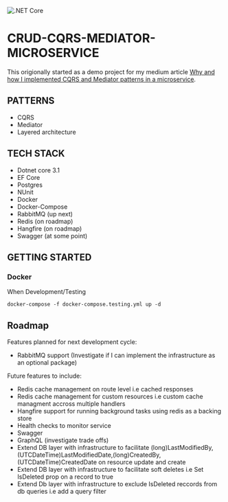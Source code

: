 ![.NET Core](https://github.com/ArmandJ77/CQRSAndMediator-Microservice/workflows/.NET%20Core/badge.svg?branch=master)

# CRUD-CQRS-MEDIATOR-MICROSERVICE

This origionally started as a demo project for my medium article [Why and how I implemented CQRS and Mediator patterns in a microservice](https://medium.com/@armandjordaan6/why-and-how-i-implemented-cqrs-and-mediator-patterns-in-a-microservice-b07034592b6d).

## PATTERNS

- CQRS
- Mediator
- Layered architecture

## TECH STACK

- Dotnet core 3.1
- EF Core
- Postgres
- NUnit
- Docker
- Docker-Compose
- RabbitMQ (up next)
- Redis (on roadmap)
- Hangfire (on roadmap)
- Swagger (at some point)

## GETTING STARTED

### Docker

When Development/Testing

```
docker-compose -f docker-compose.testing.yml up -d
```

## Roadmap

Features planned for next development cycle:

- RabbitMQ support (Investigate if I can implement the infrastructure as an optional package)

Future features to include:

- Redis cache management on route level i.e cached responses
- Redis cache management for custom resources i.e custom cache managment accross multiple handlers
- Hangfire support for running background tasks using redis as a backing store
- Health checks to monitor service
- Swagger
- GraphQL (investigate trade offs)
- Extend DB layer with infrastructure to facilitate (long)LastModifiedBy,(UTCDateTime)LastModifiedDate,(long)CreatedBy,(UTCDateTime)CreatedDate on resource update and create
- Extend DB layer with infrastructure to facilitate soft deletes i.e Set IsDeleted prop on a record to true
- Extend Db layer with infrastructure to exclude IsDeleted reccords from db queries i.e add a query filter
